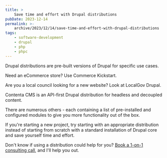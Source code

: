 ```yaml
---
title: >
    Save time and effort with Drupal distributions
pubDate: 2023-12-14
permalink: >-
    archive/2023/12/14/save-time-and-effort-with-drupal-distributions
tags:
    - software-development
    - drupal
    - php
    - phpc
---
```


Drupal distributions are pre-built versions of Drupal for specific use cases.

Need an eCommerce store? Use Commerce Kickstart.

Are you a local council looking for a new website? Look at LocalGov Drupal.

Contenta CMS is an API-first Drupal distribution for headless and decoupled content.

There are numerous others - each containing a list of pre-installed and configured modules to give you more functionality out of the box.

If you're starting a new project, try starting with an appropriate distribution instead of starting from scratch with a standard installation of Drupal core and save yourself time and effort.

Don't know if using a distribution could help for you? [Book a 1-on-1 consulting call][call], and I'll help you out.

[call]: https://www.oliverdavies.uk/call
